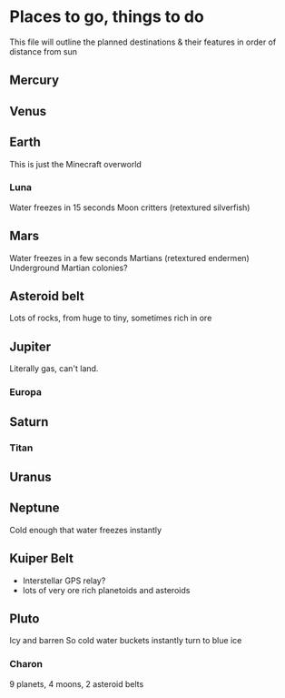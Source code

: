 # Places to go, things to do
This file will outline the planned destinations & their features in order of distance from sun
## Mercury
## Venus
## Earth
This is just the Minecraft overworld
### Luna
Water freezes in 15 seconds
Moon critters (retextured silverfish)
## Mars
Water freezes in a few seconds
Martians (retextured endermen)
Underground Martian colonies?
## Asteroid belt
Lots of rocks, from huge to tiny, sometimes rich in ore
## Jupiter
Literally gas, can't land.
### Europa
## Saturn
### Titan
## Uranus
## Neptune
Cold enough that water freezes instantly
## Kuiper Belt
 - Interstellar GPS relay?
 - lots of very ore rich planetoids and asteroids
## Pluto
Icy and barren
So cold water buckets instantly turn to blue ice
### Charon

9 planets, 4 moons, 2 asteroid belts
